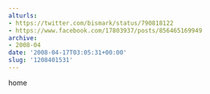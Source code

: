 ```yaml
---
alturls:
- https://twitter.com/bismark/status/790818122
- https://www.facebook.com/17803937/posts/856465169949
archive:
- 2008-04
date: '2008-04-17T03:05:31+00:00'
slug: '1208401531'
---
```


home

